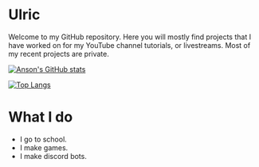 # Ulric

Welcome to my GitHub repository. Here you will mostly find projects that I have worked on for my YouTube channel tutorials, or livestreams. Most of my recent projects are private.

[![Anson's GitHub stats](https://github-readme-stats.vercel.app/api?username=daulric&show_icons=true&layout=compact&theme=dark)](https://github.com/daulric)

[![Top Langs](https://github-readme-stats.vercel.app/api/top-langs/?username=stuyy&layout=compact&theme=dark)](https://github.com/daulric)

# What I do
- I go to school.
- I make games.
- I make discord bots.
